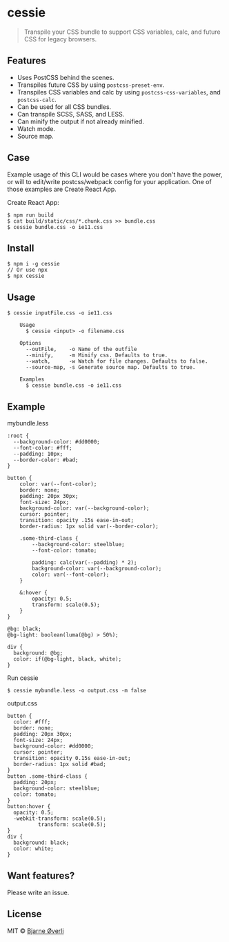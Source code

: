 # cessie

> Transpile your CSS bundle to support CSS variables, calc, and future CSS for legacy browsers.


## Features

- Uses PostCSS behind the scenes.
- Transpiles future CSS by using `postcss-preset-env`.
- Transpiles CSS variables and calc by using `postcss-css-variables`, and `postcss-calc`.
- Can be used for all CSS bundles.
- Can transpile SCSS, SASS, and LESS.
- Can minify the output if not already minified.
- Watch mode.
- Source map.


## Case

Example usage of this CLI would be cases where you don't have the power, or will to edit/write postcss/webpack config for your application. One of those examples are Create React App.

Create React App:
```
$ npm run build
$ cat build/static/css/*.chunk.css >> bundle.css
$ cessie bundle.css -o ie11.css
```


## Install

```
$ npm i -g cessie
// Or use npx
$ npx cessie
```


## Usage

```
$ cessie inputFile.css -o ie11.css
```

```
    Usage
      $ cessie <input> -o filename.css

    Options
      --outFile,    -o Name of the outfile
      --minify,     -m Minify css. Defaults to true.
      --watch,      -w Watch for file changes. Defaults to false.
      --source-map, -s Generate source map. Defaults to true.

    Examples
      $ cessie bundle.css -o ie11.css
```


## Example

mybundle.less
```
:root {
  --background-color: #dd0000;
  --font-color: #fff;
  --padding: 10px;
  --border-color: #bad;
}

button {
    color: var(--font-color);
    border: none;
    padding: 20px 30px;
    font-size: 24px;
    background-color: var(--background-color);
    cursor: pointer;
    transition: opacity .15s ease-in-out;
    border-radius: 1px solid var(--border-color);

    .some-third-class {
        --background-color: steelblue;
        --font-color: tomato;

        padding: calc(var(--padding) * 2);
        background-color: var(--background-color);
        color: var(--font-color);
    }

    &:hover {
        opacity: 0.5;
        transform: scale(0.5);
    }
}

@bg: black;
@bg-light: boolean(luma(@bg) > 50%);

div {
  background: @bg;
  color: if(@bg-light, black, white);
}

```

Run cessie
```
$ cessie mybundle.less -o output.css -m false
```

output.css
```
button {
  color: #fff;
  border: none;
  padding: 20px 30px;
  font-size: 24px;
  background-color: #dd0000;
  cursor: pointer;
  transition: opacity 0.15s ease-in-out;
  border-radius: 1px solid #bad;
}
button .some-third-class {
  padding: 20px;
  background-color: steelblue;
  color: tomato;
}
button:hover {
  opacity: 0.5;
  -webkit-transform: scale(0.5);
          transform: scale(0.5);
}
div {
  background: black;
  color: white;
}

```


## Want features?

Please write an issue.


## License

MIT © [Bjarne Øverli](https://oeverli.win)
